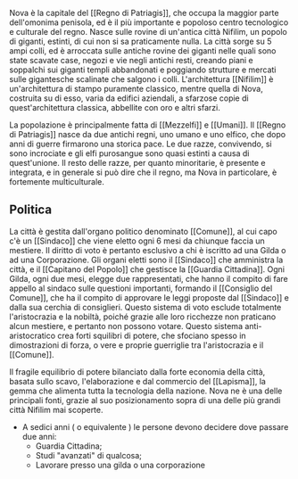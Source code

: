 Nova è la capitale del [[Regno di Patriagis]], che occupa la maggior parte dell'omonima penisola, ed è il più importante e popoloso centro tecnologico e culturale del regno. Nasce sulle rovine di un'antica città Nifilim, un popolo di giganti, estinti, di cui non si sa praticamente nulla. La città sorge su 5 ampi colli, ed è arroccata sulle antiche rovine dei giganti nelle quali sono state scavate case, negozi e vie negli antichi resti, creando piani e soppalchi sui giganti templi abbandonati e poggiando strutture e mercati sulle gigantesche scalinate che salgono i colli. L'architettura [[Nifilim]] è un'architettura di stampo puramente classico, mentre quella di Nova, costruita su di esso, varia da edifici aziendali, a sfarzose copie di quest'architettura classica, abbellite con oro e altri sfarzi. 

La popolazione è principalmente fatta di [[Mezzelfi]] e [[Umani]].
Il [[Regno di Patriagis]] nasce da due antichi regni, uno umano e uno elfico, che dopo anni di guerre firmarono una storica pace. Le due razze, convivendo, si sono incrociate e gli elfi purosangue sono quasi estinti a causa di quest'unione. Il resto delle razze, per quanto minoritarie, è presente e integrata, e in generale si può dire che il regno, ma Nova in particolare, è fortemente multiculturale. 

## Politica

La città è gestita dall'organo politico denominato [[Comune]], al cui capo c'è un [[Sindaco]] che viene eletto ogni 6 mesi da chiunque faccia un mestiere. Il diritto di voto è pertanto esclusivo a chi è iscritto ad una Gilda o ad una Corporazione. 
Gli organi eletti sono il [[Sindaco]] che amministra la città, e il [[Capitano del Popolo]] che gestisce la [[Guardia Cittadina]]. Ogni Gilda, ogni due mesi, elegge due rappresentati, che hanno il compito di fare appello al sindaco sulle questioni importanti, formando il [[Consiglio del Comune]], che ha il compito di approvare le leggi proposte dal [[Sindaco]] e dalla sua cerchia di consiglieri. 
Questo sistema di voto esclude totalmente l'aristocrazia e la nobiltà, poiché grazie alle loro ricchezze non praticano alcun mestiere, e pertanto non possono votare. Questo sistema anti-aristocratico crea forti squilibri di potere, che sfociano spesso in dimostrazioni di forza, o vere e proprie guerriglie tra l'aristocrazia e il [[Comune]].

Il fragile equilibrio di potere bilanciato dalla forte economia della città, basata sullo scavo, l'elaborazione e dal commercio del [[Lapisma]], la gemma che alimenta tutta la tecnologia della nazione. Nova ne è una delle principali fonti, grazie al suo posizionamento sopra di una delle più grandi città Nifilim mai scoperte.

- A sedici anni ( o equivalente ) le persone devono decidere dove passare due anni: 
	- Guardia Cittadina;
	- Studi "avanzati" di qualcosa;
	- Lavorare presso una gilda o una corporazione
